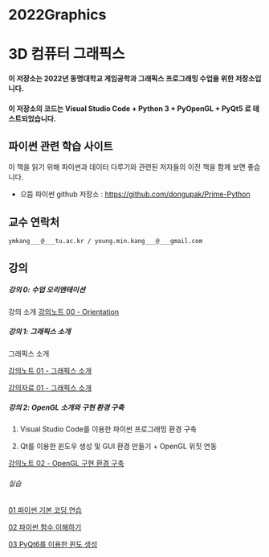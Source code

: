 # 2022Graphics

# 3D 컴퓨터 그래픽스
#### 이 저장소는 2022년 동명대학교 게임공학과 그래픽스 프로그래밍 수업을 위한 저장소입니다.
#### 이 저장소의 코드는 Visual Studio Code + Python 3 + PyOpenGL + PyQt5 로 테스트되었습니다.

## 파이썬 관련 학습 사이트

이 책을 읽기 위해 파이썬과 데이터 다루기와 관련된 저자들의 이전 책을 함께 보면 좋습니다. 

* 으뜸 파이썬 github 저장소 : https://github.com/dongupak/Prime-Python


## 교수 연락처

``` ymkang___@___tu.ac.kr / young.min.kang___@___gmail.com ```

## 강의 

##### 강의 0: 수업 오리엔테이션 

강의 소개 [강의노트 00 - Orientation](https://github.com/dknife/2022Graphics/raw/main/LectureNotes/LN_00_Orientation.pdf)

##### 강의 1: 그래픽스 소개

그래픽스 소개

[강의노트 01 - 그래픽스 소개](https://github.com/dknife/2022Graphics/raw/main/LectureNotes/LN_01_%EA%B0%95%EC%9D%98%EC%86%8C%EA%B0%9C.pdf)

[강의자료 01 - 그래픽스 소개](https://github.com/dknife/2022Graphics/raw/main/LectureNotes/01_%EA%B0%95%EC%9D%98%EC%86%8C%EA%B0%9C.pdf) 


##### 강의 2: OpenGL 소개와 구현 환경 구축

1. Visual Studio Code를 이용한 파이썬 프로그래밍 환경 구축

2. Qt를 이용한 윈도우 생성 및 GUI 환경 만들기 + OpenGL 위짓 연동


[강의노트 02 - OpenGL 구현 환경 구축](https://github.com/dknife/2022Graphics/raw/main/LectureNotes/02_OpenGL%20%EC%86%8C%EA%B0%9C%20%EB%B0%8F%20%EA%B5%AC%ED%98%84%20%ED%99%98%EA%B2%BD%20%EA%B5%AC%EC%B6%95.pdf)

###### 실습 

[01 파이썬 기본 코딩 연습](https://github.com/dknife/2022Graphics/wiki/2022Graphics_Code_Lec02_01_pythontest)

[02 파이썬 함수 이해하기](https://github.com/dknife/2022Graphics/wiki/2022Graphics_Code_Lec02_02_pythonfunctions)

[03 PyQt6를 이용한 윈도 생성](https://github.com/dknife/2022Graphics/wiki/2022Graphics_Code_Lec02_03_PyQtStart)
